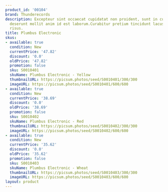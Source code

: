 ```yaml
---
product_id: '00104'
brand: Thunderecords
description: Excepteur sint occaecat cupidatat non proident, sunt in culpa qui officia
  deserunt mollit anim id est laborum.Curabitur pretium tincidunt lacus. Quisque id
  risus.
title: Plumbus Electronic
skus:
- available: true
  condition: New
  currentPrice: '47.82'
  discount: '0.0'
  oldPrice: '47.82'
  promotion: false
  sku: S0010401
  skuName: Plumbus Electronic - Yellow
  thumbnailURL: https://picsum.photos/seed/S0010401/300/300
  imageURL: https://picsum.photos/seed/S0010401/600/600
- available: true
  condition: New
  currentPrice: '38.69'
  discount: '0.0'
  oldPrice: '38.69'
  promotion: false
  sku: S0010402
  skuName: Plumbus Electronic - Red
  thumbnailURL: https://picsum.photos/seed/S0010402/300/300
  imageURL: https://picsum.photos/seed/S0010402/600/600
- available: true
  condition: New
  currentPrice: '35.62'
  discount: '0.0'
  oldPrice: '35.62'
  promotion: false
  sku: S0010403
  skuName: Plumbus Electronic - Wheat
  thumbnailURL: https://picsum.photos/seed/S0010403/300/300
  imageURL: https://picsum.photos/seed/S0010403/600/600
layout: product
---
```

